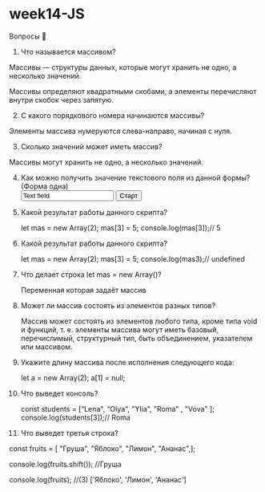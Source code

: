# week14-JS

Вопросы 💎

1. Что называется массивом?

Массивы — структуры данных, которые могут хранить не одно, а несколько значений. 

Массивы определяют квадратными скобами, а элементы перечисляют внутри скобок через запятую.

2. С какого порядкового номера начинаются массивы?
 
 Элементы массива нумеруются слева-направо, начиная с нуля.

3. Сколько значений может иметь массив?

Массивы могут хранить не одно, а несколько значений.

4. Как можно получить значение текстового поля из данной формы? (Форма одна)
    <form action="start.php" method="post" name="fld">
	<input type="text" name="field" value="Text field">
	<input type="submit" value="Старт" name="btn">
</form>

   
5. Какой результат работы данного скрипта?
    
 
    let mas = new Array(2);
    mas[3] = 5;
    console.log(mas[3]);// 5

    
6. Какой результат работы данного скрипта?
    
  
    let mas = new Array(2);
    mas[3] = 5;
    console.log(mas3);// undefined
  
    
7. Что делает строка let mas = new Array()?
   
   Переменная которая задаёт массив

8. Может ли массив состоять из элементов разных типов?

   Массив может состоять из элементов любого типа, кроме типа void и функций, т. е. элементы массива могут иметь базовый, перечислимый, структурный тип, быть объединением, указателем или массивом.

9. Укажите длину массива после исполнения следующего кода:
    
   
    let a = new Array(2);
    a[1] = null;
  
    
10. Что выведет консоль?
    

    const students = [“Lena", “Olya", "Ylia", "Roma" ,  "Vova" ];
    console.log(students[3]);// Roma
   
    
11. Что выведет третья строка?

 const fruits = [ "Груша", "Яблоко", "Лимон", "Ананас",];

 console.log(fruits.shift()); //Груша

 console.log(fruits); //(3) ['Яблоко', 'Лимон', 'Ананас']
